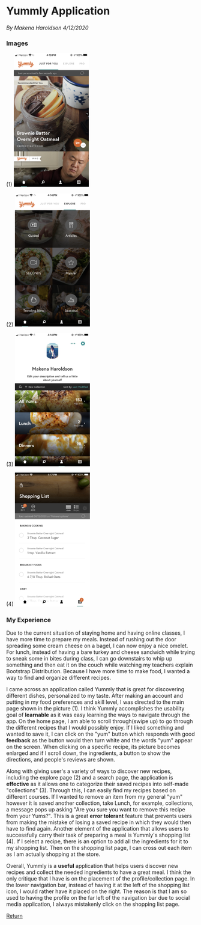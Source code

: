 # Yummly Application
*By Makena Haroldson*
*4/12/2020*

### Images

(1) <img src="../assets/jfy.png" alt="Main View" width="200"/>

(2) <img src="../assets/explore.png" alt="Explore View" width="200"/>

(3) <img src="../assets/collections.png" alt="Collection View" width="200"/>

(4) <img src="../assets/shopping_list.png" alt="Shopping List View" width="200"/>

### My Experience

Due to the current situation of staying home and having online classes, I have more time to prepare my meals. Instead of rushing out the door spreading some cream cheese on a bagel, I can now enjoy a nice omelet. For lunch, instead of having a bare turkey and cheese sandwich while trying to sneak some in bites during class, I can go downstairs to whip up something and then eat it on the couch while watching my teachers explain Bootstrap Distribution. Because I have more time to make food, I wanted a way to find and organize different recipes.

I came across an application called Yummly that is great for discovering different dishes, personalized to my taste. After making an account and putting in my food preferences and skill level, I was directed to the main page shown in the picture (1). I think Yummly accomplishes the usability goal of **learnable** as it was easy learning the ways to navigate through the app. On the home page, I am able to scroll through(swipe up) to go through the different recipes that I would possibly enjoy. If I liked something and wanted to save it, I can click on the "yum" button which responds with good **feedback** as the button would then turn white and the words "yum" appear on the screen. When clicking on a specific recipe, its picture becomes enlarged and if I scroll down, the ingredients, a button to show the directions, and people's reviews are shown.

Along with giving user's a variety of ways to discover new recipes, including the explore page (2) and a search page, the application is **effective** as it allows one to categorize their saved recipes into self-made "collections" (3). Through this, I can easily find my recipes based on different courses. If I wanted to remove an item from my general "yum" however it is saved another collection, take Lunch, for example, collections, a message pops up asking "Are you sure you want to remove this recipe from your Yums?". This is a great **error tolerant** feature that prevents users from making the mistake of losing a saved recipe in which they would then have to find again. Another element of the application that allows users to successfully carry their task of preparing a meal is Yummly's shopping list (4). If I select a recipe, there is an option to add all the ingredients for it to my shopping list. Then on the shopping list page, I can cross out each item as I am actually shopping at the store.

Overall, Yummly is a **useful** application that helps users discover new recipes and collect the needed ingredients to have a great meal. I think the only critique that I have is on the placement of the profile/collection page. In the lower navigation bar, instead of having it at the left of the shopping list icon, I would rather have it placed on the right. The reason is that I am so used to having the profile on the far left of the navigation bar due to social media application, I always mistakenly click on the shopping list page.

[Return](../)